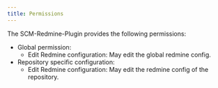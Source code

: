 ```yaml
---
title: Permissions
---
```

The SCM-Redmine-Plugin provides the following permissions:

* Global permission:
    * Edit Redmine configuration: May edit the global redmine config.
* Repository specific configuration:
    * Edit Redmine configuration: May edit the redmine config of the repository.
